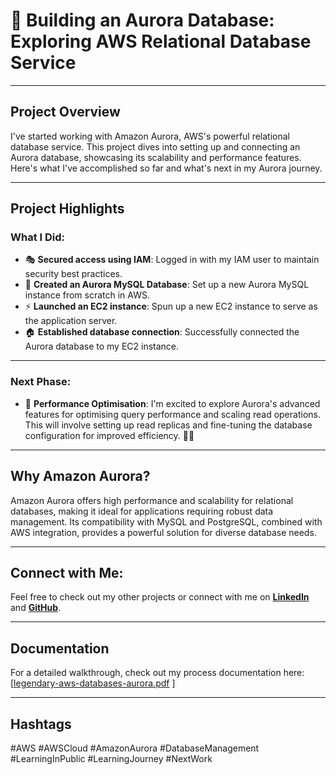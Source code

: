 # 🤖 Building an Aurora Database: Exploring AWS Relational Database Service

---

## Project Overview  
I've started working with Amazon Aurora, AWS's powerful relational database service. This project dives into setting up and connecting an Aurora database, showcasing its scalability and performance features. Here's what I've accomplished so far and what's next in my Aurora journey.

---

## Project Highlights  
### What I Did:  
- 🎭 **Secured access using IAM**: Logged in with my IAM user to maintain security best practices.  
- 🥫 **Created an Aurora MySQL Database**: Set up a new Aurora MySQL instance from scratch in AWS.  
- ⚡️ **Launched an EC2 instance**: Spun up a new EC2 instance to serve as the application server.  
- 🏠 **Established database connection**: Successfully connected the Aurora database to my EC2 instance.

---

### Next Phase:  
- 🌟 **Performance Optimisation**: I'm excited to explore Aurora's advanced features for optimising query performance and scaling read operations. This will involve setting up read replicas and fine-tuning the database configuration for improved efficiency. 🚀👀

---

## Why Amazon Aurora?  
Amazon Aurora offers high performance and scalability for relational databases, making it ideal for applications requiring robust data management. Its compatibility with MySQL and PostgreSQL, combined with AWS integration, provides a powerful solution for diverse database needs.

---

## Connect with Me:
Feel free to check out my other projects or connect with me on **[LinkedIn](https://www.linkedin.com/in/james-phillips-028141308/)** and **[GitHub](https://github.com/Jphilp4)**.

---

## Documentation  
For a detailed walkthrough, check out my process documentation here: [[legendary-aws-databases-aurora.pdf](https://github.com/user-attachments/files/18589912/legendary-aws-databases-aurora.pdf)
]

---

## Hashtags  
#AWS #AWSCloud #AmazonAurora #DatabaseManagement #LearningInPublic #LearningJourney #NextWork

